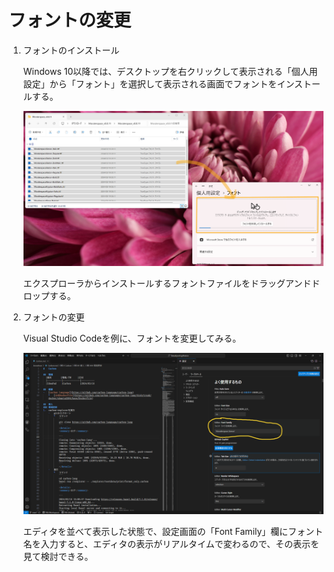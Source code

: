 # フォントの変更

1.  フォントのインストール

    Windows 10以降では、デスクトップを右クリックして表示される「個人用設定」から「フォント」を選択して表示される画面でフォントをインストールする。

    ![フォントのインストール](../images/Windows/20240319_Moralerspace.png)

    エクスプローラからインストールするフォントファイルをドラッグアンドドロップする。
  
1.  フォントの変更

    Visual Studio Codeを例に、フォントを変更してみる。

    ![フォントの設定](../images/VisualStudio/20240319_VSCode_Moralerspace.png)

    エディタを並べて表示した状態で、設定画面の「Font Family」欄にフォント名を入力すると、エディタの表示がリアルタイムで変わるので、その表示を見て検討できる。
